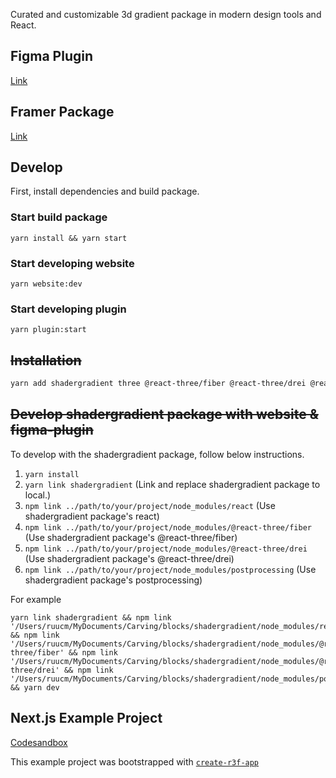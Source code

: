 Curated and customizable 3d gradient package in modern design tools and React.

## Figma Plugin

[Link]()

## Framer Package

[Link](https://framer.com/projects/ShaderGradient--7fmA9c0AApv3vyjCPpS3-emceg)

## Develop

First, install dependencies and build package.

### Start build package
```
yarn install && yarn start
```

### Start developing website
```
yarn website:dev
```

### Start developing plugin
```
yarn plugin:start
```


## ~~Installation~~

```sh
yarn add shadergradient three @react-three/fiber @react-three/drei @react-three/postprocessing
```

## ~~Develop shadergradient package with website & figma-plugin~~

To develop with the shadergradient package, follow below instructions.

1. `yarn install`
1. `yarn link shadergradient` (Link and replace shadergradient package to local.)
1. `npm link ../path/to/your/project/node_modules/react` (Use shadergradient package's react)
1. `npm link ../path/to/your/project/node_modules/@react-three/fiber` (Use shadergradient package's @react-three/fiber)
1. `npm link ../path/to/your/project/node_modules/@react-three/drei` (Use shadergradient package's @react-three/drei)
1. `npm link ../path/to/your/project/node_modules/postprocessing` (Use shadergradient package's postprocessing)

For example

```
yarn link shadergradient && npm link '/Users/ruucm/MyDocuments/Carving/blocks/shadergradient/node_modules/react' && npm link '/Users/ruucm/MyDocuments/Carving/blocks/shadergradient/node_modules/@react-three/fiber' && npm link '/Users/ruucm/MyDocuments/Carving/blocks/shadergradient/node_modules/@react-three/drei' && npm link '/Users/ruucm/MyDocuments/Carving/blocks/shadergradient/node_modules/postprocessing' && yarn dev
```

## Next.js Example Project

[Codesandbox](https://codesandbox.io/s/optimistic-benji-pw64i)

This example project was bootstrapped with [`create-r3f-app`](https://github.com/RenaudROHLINGER/create-r3f-app)
